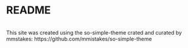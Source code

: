 # README
<br/>
This site was created using the so-simple-theme crated and curated by mmstakes: https://github.com/mmistakes/so-simple-theme
